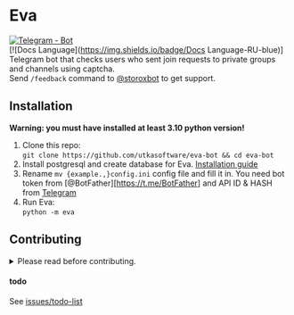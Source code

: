 # Eva 
[![Telegram - Bot](https://img.shields.io/badge/Telegram-Bot-blue?logo=telegram)](https://t.me/storoxbot)  
[![Docs Language](https://img.shields.io/badge/Docs Language-RU-blue)]
Telegram bot that checks users who sent join requests to private groups and channels using captcha.  
Send `/feedback` command to [@storoxbot](https://t.me/storoxbot) to get support.

## Installation  
**Warning: you must have installed at least 3.10 python version!**

1. Clone this repo:  
```git clone https://github.com/utkasoftware/eva-bot && cd eva-bot```
2. Install postgresql and create database for Eva. [Installation guide](https://www.postgresqltutorial.com/postgresql-getting-started/install-postgresql-linux/)
3. Rename `mv {example.,}config.ini` config file and fill it in. You need bot token from [@BotFather][https://t.me/BotFather] and API ID & HASH from [Telegram](https://my.telegram.org/auth)
4. Run Eva:  
```python -m eva```

## Contributing
<details>
<summary>Please read before contributing.</summary>

#### Always test your changes.  
Do not submit something without at least running the module.  

#### Do not make large changes before discussing them first.
We want to know what exactly you are going to make to give you an advice and make sure you are not wasting your time on it.

#### Do not make formatting PRs.  
We know that our code might be not clean enough, but we don't want to merge, view or get notified about 1-line PR which fixes trailing whitelines. Please don't waste everyone's time with pointless changes.

#### We use ```this``` instead of ```self```
Do not ask why, it's too a long story.
</details>

#### todo
See [issues/todo-list](https://github.com/utkasoftware/eva-bot/issues/11)

